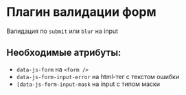# Плагин валидации форм

Валидация по `submit` или `blur` на input

## Необходимые атрибуты:
- `data-js-form` на `<form />`
- `data-js-form-input-error` на html-тег с текстом ошибки
- `[data-js-form-input-mask` на input с типом маски